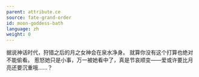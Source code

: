 ```yaml
---
parent: attribute.ce
source: fate-grand-order
id: moon-goddess-bath
language: zh
weight: 0
---
```


据说神话时代，狩猎之后的月之女神会在泉水净身。
就算你没有这个打算也绝对不能偷看。
惹怒她只是小事，万一被她看中了，真是节哀顺变——爱或许要比月亮还要沉重哦……？
